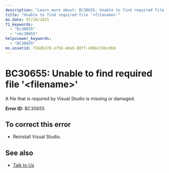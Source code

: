 ```yaml
---
description: "Learn more about: BC30655: Unable to find required file '<filename>"
title: "Unable to find required file '<filename>'"
ms.date: 07/20/2015
f1_keywords:
  - "bc30655"
  - "vbc30655"
helpviewer_keywords:
  - "BC30655"
ms.assetid: 756db378-e758-48a9-88ff-496bc55bc0b6
---
```

# BC30655: Unable to find required file '\<filename>'

A file that is required by Visual Studio is missing or damaged.

 **Error ID:** BC30655

## To correct this error

- Reinstall Visual Studio.

## See also

- [Talk to Us](/visualstudio/ide/feedback-options)

